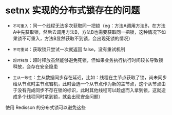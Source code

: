 # setnx 实现的分布式锁存在的问题

- `不可重入`：同一个线程无法多次获取同一把锁（eg：方法A调用方法B，在方法A中先获取锁，然后去调用方法B，方法B也需要获取同一把锁，这种情况下如果锁不可重入，方法B显然获取不到锁，会出现死锁的情况）

- `不可重试`：获取锁只尝试一次就返回 false，没有重试机制

- `超时释放`：超时释放虽然能够避免死锁，但如果业务执行执行时间较长导致锁释放，会存在安全隐患

- `主从一致性`：主从数据同步存在延迟，比如：线程在主节点获取了锁，尚未同步给从节点时主节点宕机，此时会选一个从节点作为新的主节点，这个从节点由于没有完成同步不存在锁的标识，此时其他线程可以趁虚而入拿到锁，这就造成多个线程同时拿到锁，就会出现安全问题）

使用 Redisson 的分布式锁可以避免这些